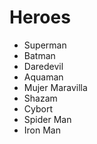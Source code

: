 # Heroes

* Superman
* Batman
* Daredevil
* Aquaman
* Mujer Maravilla
* Shazam
* Cybort
* Spider Man
* Iron Man